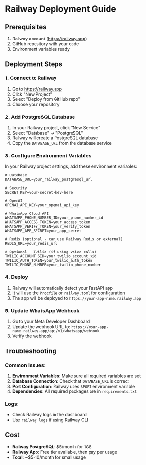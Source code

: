 # Railway Deployment Guide

## Prerequisites
1. Railway account (https://railway.app)
2. GitHub repository with your code
3. Environment variables ready

## Deployment Steps

### 1. Connect to Railway
1. Go to https://railway.app
2. Click "New Project"
3. Select "Deploy from GitHub repo"
4. Choose your repository

### 2. Add PostgreSQL Database
1. In your Railway project, click "New Service"
2. Select "Database" → "PostgreSQL"
3. Railway will create a PostgreSQL database
4. Copy the `DATABASE_URL` from the database service

### 3. Configure Environment Variables
In your Railway project settings, add these environment variables:

```
# Database
DATABASE_URL=your_railway_postgresql_url

# Security
SECRET_KEY=your-secret-key-here

# OpenAI
OPENAI_API_KEY=your_openai_api_key

# WhatsApp Cloud API
WHATSAPP_PHONE_NUMBER_ID=your_phone_number_id
WHATSAPP_ACCESS_TOKEN=your_access_token
WHATSAPP_VERIFY_TOKEN=your_verify_token
WHATSAPP_APP_SECRET=your_app_secret

# Redis (optional - can use Railway Redis or external)
REDIS_URL=your_redis_url

# Optional - Twilio (if using voice calls)
TWILIO_ACCOUNT_SID=your_twilio_account_sid
TWILIO_AUTH_TOKEN=your_twilio_auth_token
TWILIO_PHONE_NUMBER=your_twilio_phone_number
```

### 4. Deploy
1. Railway will automatically detect your FastAPI app
2. It will use the `Procfile` or `railway.toml` for configuration
3. The app will be deployed to `https://your-app-name.railway.app`

### 5. Update WhatsApp Webhook
1. Go to your Meta Developer Dashboard
2. Update the webhook URL to: `https://your-app-name.railway.app/api/v1/whatsapp/webhook`
3. Verify the webhook

## Troubleshooting

### Common Issues:
1. **Environment Variables**: Make sure all required variables are set
2. **Database Connection**: Check that `DATABASE_URL` is correct
3. **Port Configuration**: Railway uses `$PORT` environment variable
4. **Dependencies**: All required packages are in `requirements.txt`

### Logs:
- Check Railway logs in the dashboard
- Use `railway logs` if using Railway CLI

## Cost
- **Railway PostgreSQL**: $5/month for 1GB
- **Railway App**: Free tier available, then pay per usage
- **Total**: ~$5-10/month for small usage 